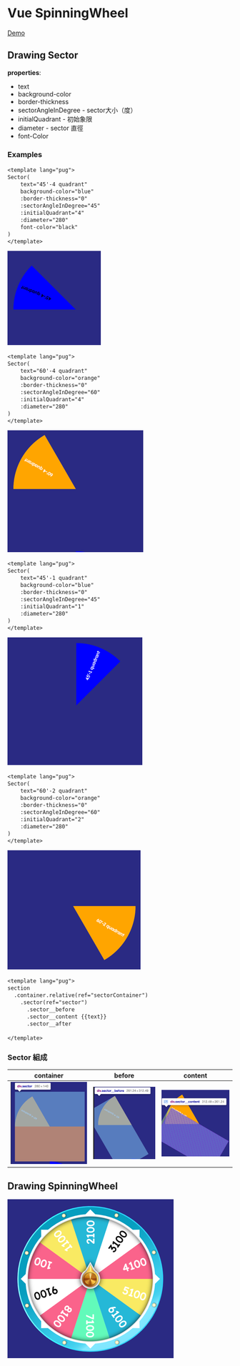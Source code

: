 # Vue SpinningWheel
[Demo](https://gordianknotc.github.io/vue_spin_wheel)



## Drawing Sector

__properties__:
- text
- background-color
- border-thickness
- sectorAngleInDegree - sector大小（度）
- initialQuadrant - 初始象限
- diameter - sector 直徑
- font-Color
### Examples
```vue
<template lang="pug">
Sector(
    text="45'-4 quadrant"
    background-color="blue"
    :border-thickness="0"
    :sectorAngleInDegree="45"
    :initialQuadrant="4"
    :diameter="280"
    font-color="black"
)
</template>
```

![](.README_images/98f360e7.png)

```vue
<template lang="pug">
Sector(
    text="60'-4 quadrant"
    background-color="orange"
    :border-thickness="0"
    :sectorAngleInDegree="60"
    :initialQuadrant="4"
    :diameter="280"
)
</template>
```
![](.README_images/18ff1f2d.png)


```vue
<template lang="pug">
Sector(
    text="45'-1 quadrant"
    background-color="blue"
    :border-thickness="0"
    :sectorAngleInDegree="45"
    :initialQuadrant="1"
    :diameter="280"
)
</template>
```

![](.README_images/5c685255.png)


```vue
<template lang="pug">
Sector(
    text="60'-2 quadrant"
    background-color="orange"
    :border-thickness="0"
    :sectorAngleInDegree="60"
    :initialQuadrant="2"
    :diameter="280"
)
</template>
```
![](.README_images/29c01b49.png)




```vue
<template lang="pug">
section
  .container.relative(ref="sectorContainer")
    .sector(ref="sector")
      .sector__before
      .sector__content {{text}}
      .sector__after

</template>
```

### Sector 組成
|  container   | before  |  content |
|  ----        | ----    |  ----    |
| ![](.README_images/3d6f823d.png)  | ![](.README_images/c192f4c7.png) | ![](.README_images/5be79b72.png) |




## Drawing SpinningWheel

![](.README_images/6f43e639.png)
